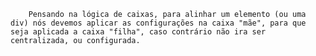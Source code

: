         Pensando na lógica de caixas, para alinhar um elemento (ou uma div) nós devemos aplicar as configurações na caixa "mãe", para que seja aplicada a caixa "filha", caso contrário não ira ser centralizada, ou configurada.